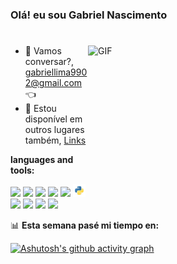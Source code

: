 ### Olá! eu sou Gabriel Nascimento 
#
  <img align="right" alt="GIF" src="https://github.com/abhisheknaiidu/abhisheknaiidu/blob/master/code.gif?raw=true" width="380" height="250" />
  
- 💼 Vamos conversar?, gabriellima9902@gmail.com 👈
- 💬 Estou disponível em outros lugares também, [Links](https://beacons.ai/gllima_n)


**languages and tools:**  

<code><img height="20" src="https://cdn.discordapp.com/attachments/881350414052782131/1102458343261478932/pngwing.com_7.png"></code>
<code><img height="20" src="https://cdn.discordapp.com/attachments/881350414052782131/1102456777037074482/pngwing.com_1.png"></code>
<code><img height="20" src="https://cdn.discordapp.com/attachments/881350414052782131/1102456778467319928/pngwing.com_5.png"></code>
<code><img height="20" src="https://cdn.discordapp.com/attachments/881350414052782131/1102456778203070464/pngwing.com_4.png"></code>
<code><img height="20" src="https://cdn.discordapp.com/attachments/881350414052782131/1102456777250963567/pngwing.com.png"></code>
<code><img height="20" src="https://raw.githubusercontent.com/github/explore/80688e429a7d4ef2fca1e82350fe8e3517d3494d/topics/python/python.png"></code>
<code><img height="20" src="https://cdn.discordapp.com/attachments/881350414052782131/1102456777578127370/pngwing.com_2.png"></code>
<code><img height="20" src="https://cdn.discordapp.com/attachments/881350414052782131/1102456777980792872/pngwing.com_3.png"></code>
<code><img height="20" src="https://cdn.discordapp.com/attachments/881350414052782131/1102458779838185522/pngwing.com_8.png"></code>
<code><img height="20" src="https://cdn.discordapp.com/attachments/881350414052782131/1102459588697128980/pngwing.com_10.png"></code>

📊 **Esta semana pasé mi tiempo en:**
<!--START_SECTION:waka-->

[![Ashutosh's github activity graph](https://github-readme-activity-graph.cyclic.app/graph?username=GLima-n&bg_color=0d1017&color=19a2d0&line=19a2d0&point=003140&area=true&hide_border=true)](https://github.com/ashutosh00710/github-readme-activity-graph)
